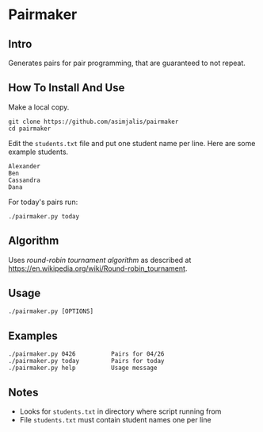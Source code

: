 # Pairmaker

## Intro

Generates pairs for pair programming, that are guaranteed to not
repeat.

## How To Install And Use

Make a local copy.

    git clone https://github.com/asimjalis/pairmaker
    cd pairmaker

Edit the `students.txt` file and put one student name per line. Here
are some example students.

    Alexander
    Ben
    Cassandra
    Dana

For today's pairs run:

    ./pairmaker.py today
## Algorithm

Uses *round-robin tournament algorithm* as described at
<https://en.wikipedia.org/wiki/Round-robin_tournament>.

## Usage

    ./pairmaker.py [OPTIONS]

## Examples

    ./pairmaker.py 0426          Pairs for 04/26
    ./pairmaker.py today         Pairs for today
    ./pairmaker.py help          Usage message

## Notes

- Looks for `students.txt` in directory where script running from
- File `students.txt` must contain student names one per line


